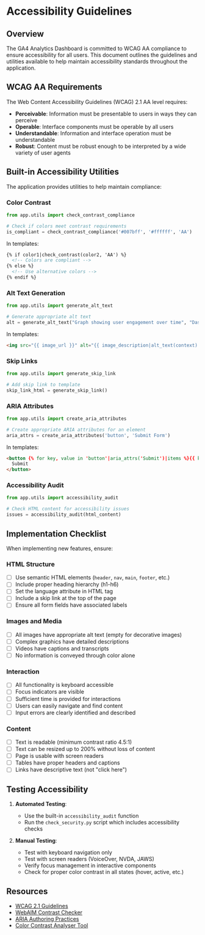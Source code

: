 # Accessibility Guidelines

## Overview

The GA4 Analytics Dashboard is committed to WCAG AA compliance to ensure accessibility for all users. This document outlines the guidelines and utilities available to help maintain accessibility standards throughout the application.

## WCAG AA Requirements

The Web Content Accessibility Guidelines (WCAG) 2.1 AA level requires:

- **Perceivable**: Information must be presentable to users in ways they can perceive
- **Operable**: Interface components must be operable by all users
- **Understandable**: Information and interface operation must be understandable
- **Robust**: Content must be robust enough to be interpreted by a wide variety of user agents

## Built-in Accessibility Utilities

The application provides utilities to help maintain compliance:

### Color Contrast

```python
from app.utils import check_contrast_compliance

# Check if colors meet contrast requirements
is_compliant = check_contrast_compliance('#007bff', '#ffffff', 'AA')
```

In templates:

```html
{% if color1|check_contrast(color2, 'AA') %}
  <!-- Colors are compliant -->
{% else %}
  <!-- Use alternative colors -->
{% endif %}
```

### Alt Text Generation

```python
from app.utils import generate_alt_text

# Generate appropriate alt text
alt = generate_alt_text("Graph showing user engagement over time", "Dashboard chart")
```

In templates:

```html
<img src="{{ image_url }}" alt="{{ image_description|alt_text(context) }}">
```

### Skip Links

```python
from app.utils import generate_skip_link

# Add skip link to template
skip_link_html = generate_skip_link()
```

### ARIA Attributes

```python
from app.utils import create_aria_attributes

# Create appropriate ARIA attributes for an element
aria_attrs = create_aria_attributes('button', 'Submit Form')
```

In templates:

```html
<button {% for key, value in 'button'|aria_attrs('Submit')|items %}{{ key }}="{{ value }}" {% endfor %}>
  Submit
</button>
```

### Accessibility Audit

```python
from app.utils import accessibility_audit

# Check HTML content for accessibility issues
issues = accessibility_audit(html_content)
```

## Implementation Checklist

When implementing new features, ensure:

### HTML Structure

- [ ] Use semantic HTML elements (`header`, `nav`, `main`, `footer`, etc.)
- [ ] Include proper heading hierarchy (h1-h6)
- [ ] Set the language attribute in HTML tag
- [ ] Include a skip link at the top of the page
- [ ] Ensure all form fields have associated labels

### Images and Media

- [ ] All images have appropriate alt text (empty for decorative images)
- [ ] Complex graphics have detailed descriptions
- [ ] Videos have captions and transcripts
- [ ] No information is conveyed through color alone

### Interaction

- [ ] All functionality is keyboard accessible
- [ ] Focus indicators are visible
- [ ] Sufficient time is provided for interactions
- [ ] Users can easily navigate and find content
- [ ] Input errors are clearly identified and described

### Content

- [ ] Text is readable (minimum contrast ratio 4.5:1)
- [ ] Text can be resized up to 200% without loss of content
- [ ] Page is usable with screen readers
- [ ] Tables have proper headers and captions
- [ ] Links have descriptive text (not "click here")

## Testing Accessibility

1. **Automated Testing**:
   - Use the built-in `accessibility_audit` function
   - Run the `check_security.py` script which includes accessibility checks

2. **Manual Testing**:
   - Test with keyboard navigation only
   - Test with screen readers (VoiceOver, NVDA, JAWS)
   - Verify focus management in interactive components
   - Check for proper color contrast in all states (hover, active, etc.)

## Resources

- [WCAG 2.1 Guidelines](https://www.w3.org/TR/WCAG21/)
- [WebAIM Contrast Checker](https://webaim.org/resources/contrastchecker/)
- [ARIA Authoring Practices](https://www.w3.org/WAI/ARIA/apg/)
- [Color Contrast Analyser Tool](https://developer.paciellogroup.com/resources/contrastanalyser/)
